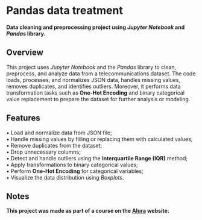# Pandas data treatment
**Data cleaning and preprocessing project using *Jupyter Notebook* and *Pandas* library.**

## Overview
This project uses *Jupyter Notebook* and the *Pandas* library to clean, preprocess, and analyze data from a telecommunications dataset. The code loads, processes, and normalizes JSON data, handles missing values, removes duplicates, and identifies outliers. Moreover, it performs data transformation tasks such as **One-Hot Encoding** and binary categorical value replacement to prepare the dataset for further analysis or modeling.

## Features
• Load and normalize data from JSON file;<br>
• Handle missing values by filling or replacing them with calculated values;<br>
• Remove duplicates from the dataset;<br>
• Drop unnecessary columns;<br>
• Detect and handle outliers using the **Interquartile Range (IQR)** method;<br>
• Apply transformations to binary categorical values;<br>
• Perform **One-Hot Encoding** for categorical variables;<br>
• Visualize the data distribution using *Boxplots*.

## Notes
**This project was made as part of a course on the [Alura](https://www.alura.com.br/) website.**
